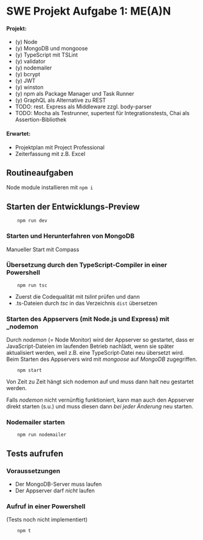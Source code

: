 # SWE Projekt Aufgabe 1: ME(A)N

#### Projekt:
- (y)  Node
- (y) MongoDB und mongoose
- (y) TypeScript mit TSLint
- (y) validator
- (y) nodemailer
- (y) bcrypt
- (y) JWT
- (y) winston
- (y) npm als Package Manager und Task Runner
- (y) GraphQL als Alternative zu REST
- TODO: rest. Express als Middleware zzgl. body-parser
- TODO: Mocha als Testrunner, supertest für Integrationstests, Chai als Assertion-Bibliothek

#### Erwartet:
- Projektplan mit Project Professional
- Zeiterfassung mit z.B. Excel

## Routineaufgaben

Node module installieren mit `npm i`

## Starten der Entwicklungs-Preview

```CMD
    npm run dev
```

### Starten und Herunterfahren von MongoDB

Manueller Start mit Compass

### Übersetzung durch den TypeScript-Compiler in einer Powershell

```CMD
    npm run tsc
```

-   Zuerst die Codequalität mit _tslint_ prüfen und dann
-   .ts-Dateien durch _tsc_ in das Verzeichnis `dist` übersetzen

### Starten des Appservers (mit Node.js und Express) mit \_nodemon

Durch _nodemon_ (= Node Monitor) wird der Appserver so gestartet, dass er
JavaScript-Dateien im laufenden Betrieb nachlädt, wenn sie später aktualisiert
werden, weil z.B. eine TypeScript-Datei neu übersetzt wird.
Beim Starten des Appservers wird mit _mongoose_ auf _MongoDB_ zugegriffen.

```CMD
    npm start
```

Von Zeit zu Zeit hängt sich nodemon auf und muss dann halt neu gestartet werden.

Falls _nodemon_ nicht vernünftig funktioniert, kann man auch den Appserver
direkt starten (s.u.) und muss diesen dann _bei jeder Änderung_ neu starten.

### Nodemailer starten

```CMD
    npm run nodemailer
```



## Tests aufrufen

### Voraussetzungen

-   Der MongoDB-Server muss laufen
-   Der Appserver darf _nicht_ laufen

### Aufruf in einer Powershell

(Tests noch nicht implementiert)

```CMD
    npm t
```
